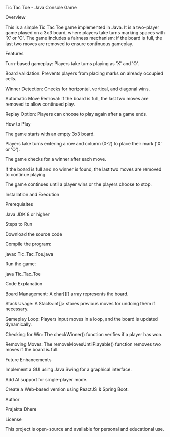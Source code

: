 Tic Tac Toe - Java Console Game

Overview

This is a simple Tic Tac Toe game implemented in Java. It is a two-player game played on a 3x3 board, where players take turns marking spaces with 'X' or 'O'. The game includes a fairness mechanism: if the board is full, the last two moves are removed to ensure continuous gameplay.

Features

Turn-based gameplay: Players take turns playing as 'X' and 'O'.

Board validation: Prevents players from placing marks on already occupied cells.

Winner Detection: Checks for horizontal, vertical, and diagonal wins.

Automatic Move Removal: If the board is full, the last two moves are removed to allow continued play.

Replay Option: Players can choose to play again after a game ends.

How to Play

The game starts with an empty 3x3 board.

Players take turns entering a row and column (0-2) to place their mark ('X' or 'O').

The game checks for a winner after each move.

If the board is full and no winner is found, the last two moves are removed to continue playing.

The game continues until a player wins or the players choose to stop.

Installation and Execution

Prerequisites

Java JDK 8 or higher

Steps to Run

Download the source code

Compile the program:

javac Tic_Tac_Toe.java

Run the game:

java Tic_Tac_Toe

Code Explanation

Board Management: A char[][] array represents the board.

Stack Usage: A Stack<int[]> stores previous moves for undoing them if necessary.

Gameplay Loop: Players input moves in a loop, and the board is updated dynamically.

Checking for Win: The checkWinner() function verifies if a player has won.

Removing Moves: The removeMovesUntilPlayable() function removes two moves if the board is full.

Future Enhancements

Implement a GUI using Java Swing for a graphical interface.

Add AI support for single-player mode.

Create a Web-based version using ReactJS & Spring Boot.

Author

Prajakta Dhere

License

This project is open-source and available for personal and educational use.
